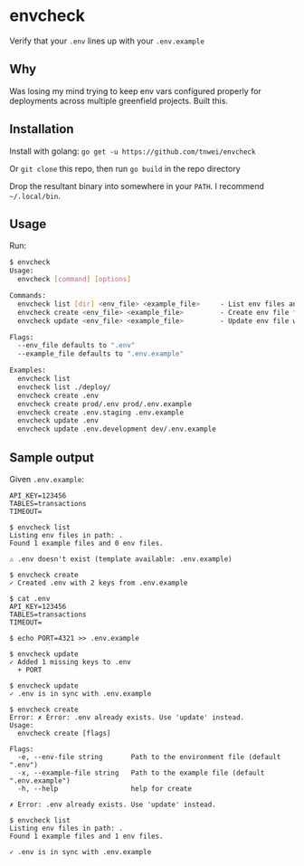 # envcheck

Verify that your `.env` lines up with your `.env.example`

## Why

Was losing my mind trying to keep env vars configured properly for deployments across multiple greenfield projects. Built this.

## Installation

Install with golang: `go get -u https://github.com/tnwei/envcheck`

Or `git clone` this repo, then run `go build` in the repo directory

Drop the resultant binary into somewhere in your `PATH`. I recommend `~/.local/bin`.

## Usage

Run:

```bash
$ envcheck
Usage:
  envcheck [command] [options]

Commands:
  envcheck list [dir] <env_file> <example_file>     - List env files and difference
  envcheck create <env_file> <example_file>         - Create env file from example
  envcheck update <env_file> <example_file>         - Update env file with missing keys

Flags:
  --env_file defaults to ".env"
  --example_file defaults to ".env.example"

Examples:
  envcheck list
  envcheck list ./deploy/
  envcheck create .env   
  envcheck create prod/.env prod/.env.example
  envcheck create .env.staging .env.example
  envcheck update .env
  envcheck update .env.development dev/.env.example
```

## Sample output

Given `.env.example`:

```
API_KEY=123456
TABLES=transactions
TIMEOUT=
```

```
$ envcheck list
Listing env files in path: .
Found 1 example files and 0 env files.

⚠ .env doesn't exist (template available: .env.example)

$ envcheck create
✓ Created .env with 2 keys from .env.example

$ cat .env
API_KEY=123456
TABLES=transactions
TIMEOUT=

$ echo PORT=4321 >> .env.example

$ envcheck update
✓ Added 1 missing keys to .env
  + PORT

$ envcheck update
✓ .env is in sync with .env.example

$ envcheck create
Error: ✗ Error: .env already exists. Use 'update' instead.
Usage:
  envcheck create [flags]

Flags:
  -e, --env-file string       Path to the environment file (default ".env")
  -x, --example-file string   Path to the example file (default ".env.example")
  -h, --help                  help for create

✗ Error: .env already exists. Use 'update' instead.

$ envcheck list
Listing env files in path: .
Found 1 example files and 1 env files.

✓ .env is in sync with .env.example
```
